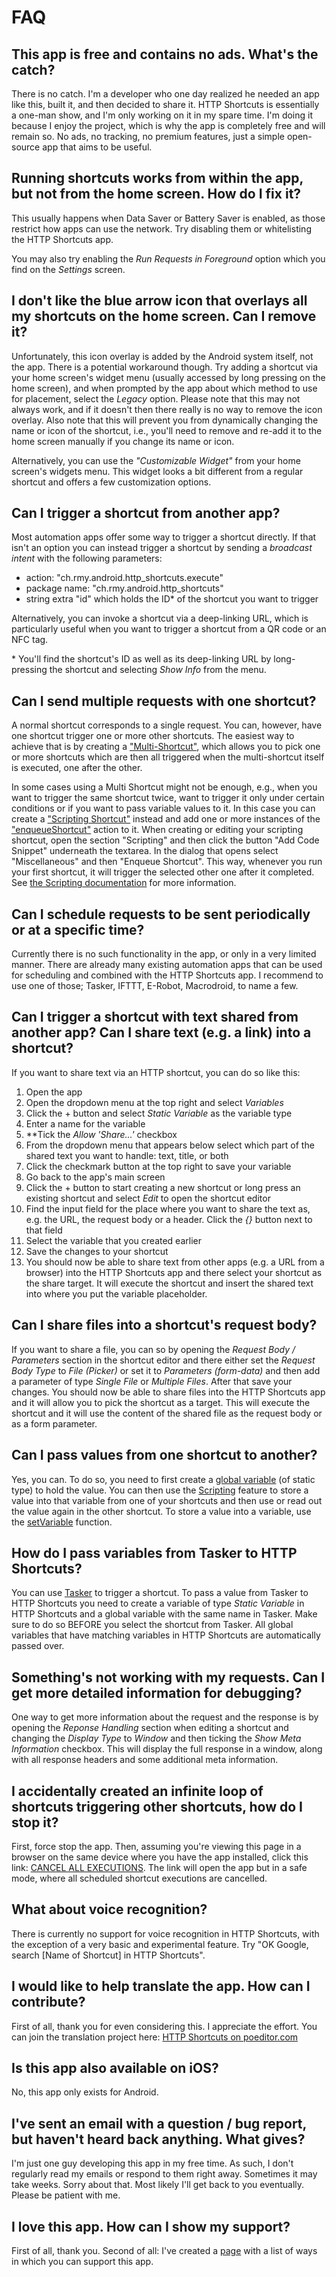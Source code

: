 # FAQ

## This app is free and contains no ads. What's the catch?

There is no catch. I'm a developer who one day realized he needed an app like this, built it, and then decided to share it. HTTP Shortcuts is essentially a one-man show, and I'm only working on it in my spare time. I'm doing it because I enjoy the project, which is why the app is completely free and will remain so. No ads, no tracking, no premium features, just a simple open-source app that aims to be useful.

## Running shortcuts works from within the app, but not from the home screen. How do I fix it?

This usually happens when Data Saver or Battery Saver is enabled, as those restrict how apps can use the network. Try disabling them or whitelisting the HTTP Shortcuts app.

You may also try enabling the *Run Requests in Foreground* option which you find on the *Settings* screen.

## I don't like the blue arrow icon that overlays all my shortcuts on the home screen. Can I remove it?

Unfortunately, this icon overlay is added by the Android system itself, not the app. There is a potential workaround though. Try adding a shortcut via your home screen's widget menu (usually accessed by long pressing on the home screen), and when prompted by the app about which method to use for placement, select the *Legacy* option. Please note that this may not always work, and if it doesn't then there really is no way to remove the icon overlay. Also note that this will prevent you from dynamically changing the name or icon of the shortcut, i.e., you'll need to remove and re-add it to the home screen manually if you change its name or icon.

Alternatively, you can use the *"Customizable Widget"* from your home screen's widgets menu. This widget looks a bit different from a regular shortcut and offers a few customization options.

<a name="trigger-from-other-app"></a>
## Can I trigger a shortcut from another app?

Most automation apps offer some way to trigger a shortcut directly. If that isn't an option you can instead trigger a shortcut by sending a *broadcast intent* with the following parameters:

- action: "ch.rmy.android.http_shortcuts.execute"
- package name: "ch.rmy.android.http_shortcuts"
- string extra "id" which holds the ID* of the shortcut you want to trigger

Alternatively, you can invoke a shortcut via a deep-linking URL, which is particularly useful when you want to trigger a shortcut from a QR code or an NFC tag.

\* You'll find the shortcut's ID as well as its deep-linking URL by long-pressing the shortcut and selecting *Show Info* from the menu.

## Can I send multiple requests with one shortcut?

A normal shortcut corresponds to a single request. You can, however, have one shortcut trigger one or more other shortcuts. The easiest way to achieve that is by creating a ["Multi-Shortcut"](shortcuts.md#multi-shortcut), which allows you to pick one or more shortcuts which are then all triggered when the multi-shortcut itself is executed, one after the other. 

In some cases using a Multi Shortcut might not be enough, e.g., when you want to trigger the same shortcut twice, want to trigger it only under certain conditions or if you want to pass variable values to it. In this case you can create a ["Scripting Shortcut"](shortcuts.md#scripting-shortcut) instead and add one or more instances of the ["enqueueShortcut"](scripting.md#trigger-shortcut) action to it. When creating or editing your scripting shortcut, open the section "Scripting" and then click the button "Add Code Snippet" underneath the textarea. In the dialog that opens select "Miscellaneous" and then "Enqueue Shortcut". This way, whenever you run your first shortcut, it will trigger the selected other one after it completed. See [the Scripting documentation](scripting.md#trigger-shortcut) for more information.

## Can I schedule requests to be sent periodically or at a specific time?

Currently there is no such functionality in the app, or only in a very limited manner. There are already many existing automation apps that can be used for scheduling and combined with the HTTP Shortcuts app. I recommend to use one of those; Tasker, IFTTT, E-Robot, Macrodroid, to name a few.

## Can I trigger a shortcut with text shared from another app? Can I share text (e.g. a link) into a shortcut?

If you want to share text via an HTTP shortcut, you can do so like this:

1. Open the app
2. Open the dropdown menu at the top right and select *Variables*
3. Click the + button and select *Static Variable* as the variable type
4. Enter a name for the variable
5. **Tick the *Allow 'Share...'* checkbox
6. From the dropdown menu that appears below select which part of the shared text you want to handle: text, title, or both
7. Click the checkmark button at the top right to save your variable
8. Go back to the app's main screen
9. Click the + button to start creating a new shortcut or long press an existing shortcut and select *Edit* to open the shortcut editor
10. Find the input field for the place where you want to share the text as, e.g. the URL, the request body or a header. Click the *{}* button next to that field
11. Select the variable that you created earlier
12. Save the changes to your shortcut
13. You should now be able to share text from other apps (e.g. a URL from a browser) into the HTTP Shortcuts app and there select your shortcut as the share target. It will execute the shortcut and insert the shared text into where you put the variable placeholder.

## Can I share files into a shortcut's request body?

If you want to share a file, you can so by opening the *Request Body / Parameters* section in the shortcut editor and there either set the *Request Body Type* to *File (Picker)* or set it to *Parameters (form-data)* and then add a parameter of type *Single File* or *Multiple Files*. After that save your changes. You should now be able to share files into the HTTP Shortcuts app and it will allow you to pick the shortcut as a target. This will execute the shortcut and it will use the content of the shared file as the request body or as a form parameter.

## Can I pass values from one shortcut to another?

Yes, you can. To do so, you need to first create a [global variable](variables.md) (of static type) to hold the value. You can then use the [Scripting](scripting.md) feature to store a value into that variable from one of your shortcuts and then use or read out the value again in the other shortcut. To store a value into a variable, use the [setVariable](scripting.md#variables) function.

## How do I pass variables from Tasker to HTTP Shortcuts?

You can use [Tasker](https://play.google.com/store/apps/details?id=net.dinglisch.android.taskerm) to trigger a shortcut. To pass a value from Tasker to HTTP Shortcuts you need to create a variable of type *Static Variable* in HTTP Shortcuts and a global variable with the same name in Tasker. Make sure to do so BEFORE you select the shortcut from Tasker. All global variables that have matching variables in HTTP Shortcuts are automatically passed over.

<a name="debugging"></a>
## Something's not working with my requests. Can I get more detailed information for debugging?
One way to get more information about the request and the response is by opening the *Reponse Handling* section when editing a shortcut and changing the *Display Type* to *Window* and then ticking the *Show Meta Information* checkbox. This will display the full response in a window, along with all response headers and some additional meta information.

<a name="infinite-loops"></a>
## I accidentally created an infinite loop of shortcuts triggering other shortcuts, how do I stop it?
First, force stop the app. Then, assuming you're viewing this page in a browser on the same device where you have the app installed, click this link: <a href="http-shortcuts://cancel-executions">CANCEL ALL EXECUTIONS</a>. The link will open the app but in a safe mode, where all scheduled shortcut executions are cancelled.

## What about voice recognition?

There is currently no support for voice recognition in HTTP Shortcuts, with the exception of a very basic and experimental feature. Try "OK Google, search [Name of Shortcut] in HTTP Shortcuts".

## I would like to help translate the app. How can I contribute?

First of all, thank you for even considering this. I appreciate the effort. You can join the translation project here: [HTTP Shortcuts on poeditor.com](https://poeditor.com/join/project/8tHhwOTzVZ)

## Is this app also available on iOS?

No, this app only exists for Android.

## I've sent an email with a question / bug report, but haven't heard back anything. What gives?

I'm just one guy developing this app in my free time. As such, I don't regularly read my emails or respond to them right away. Sometimes it may take weeks. Sorry about that. Most likely I'll get back to you eventually. Please be patient with me.

## I love this app. How can I show my support?

First of all, thank you. Second of all: I've created a [page](https://http-shortcuts.rmy.ch/support-me) with a list of ways in which you can support this app.


